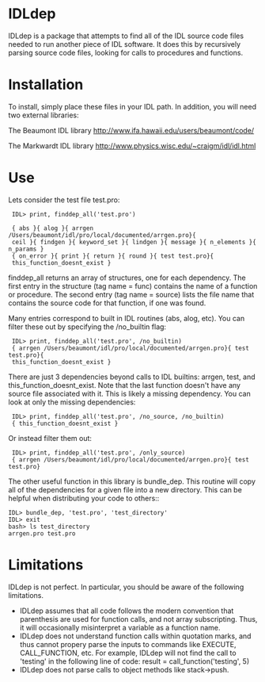 IDLdep
======

IDLdep is a package that attempts to find all of the IDL source code
files needed to run another piece of IDL software. It does this by
recursively parsing source code files, looking for calls to procedures
and functions.

Installation
============

To install, simply place these files in your IDL path. In addition,
you will need two external libraries:

The Beaumont IDL library
http://www.ifa.hawaii.edu/users/beaumont/code/

The Markwardt IDL library
http://www.physics.wisc.edu/~craigm/idl/idl.html


Use
=====
Lets consider the test file test.pro:

     IDL> print, finddep_all('test.pro')

     { abs }{ alog }{ arrgen /Users/beaumont/idl/pro/local/documented/arrgen.pro}{
     ceil }{ findgen }{ keyword_set }{ lindgen }{ message }{ n_elements }{ n_params }
     { on_error }{ print }{ return }{ round }{ test test.pro}{
     this_function_doesnt_exist }

finddep_all returns an array of structures, one for each
dependency. The first entry in the structure (tag name = func)
contains the name of a function or procedure. The second entry (tag
name = source) lists the file name that contains the source code for
that function, if one was found.

Many entries correspond to built in IDL routines (abs, alog, etc). You can filter these out
by specifying the /no_builtin flag:

     IDL> print, finddep_all('test.pro', /no_builtin)
     { arrgen /Users/beaumont/idl/pro/local/documented/arrgen.pro}{ test test.pro}{
     this_function_doesnt_exist }

There are just 3 dependencies beyond calls to IDL builtins: arrgen,
test, and this_function_doesnt_exist. Note that the last function
doesn't have any source file associated with it. This is likely a
missing dependency. You can look at only the missing dependencies:
	
     IDL> print, finddep_all('test.pro', /no_source, /no_builtin)
     { this_function_doesnt_exist }

Or instead filter them out:

     IDL> print, finddep_all('test.pro', /only_source)
     { arrgen /Users/beaumont/idl/pro/local/documented/arrgen.pro}{ test test.pro}


The other useful function in this library is bundle_dep. This routine
will copy all of the dependencies for a given file into a new directory. This
can be helpful when distributing your code to others::

    IDL> bundle_dep, 'test.pro', 'test_directory'
    IDL> exit
    bash> ls test_directory
    arrgen.pro test.pro

Limitations
===========
IDLdep is not perfect. In particular, you should be aware of the following limitations.

- IDLdep assumes that all code follows the modern convention that
  parenthesis are used for function calls, and not array
  subscripting. Thus, it will occasionally misinterpret a variable as
  a function name.
- IDLdep does not understand function calls within quotation marks,
  and thus cannot propery parse the inputs to commands like EXECUTE,
  CALL_FUNCTION, etc. For example, IDLdep will not find the call to
  'testing' in the following line of code: result = call_function('testing', 5)
- IDLdep does not parse calls to object methods like stack->push.
